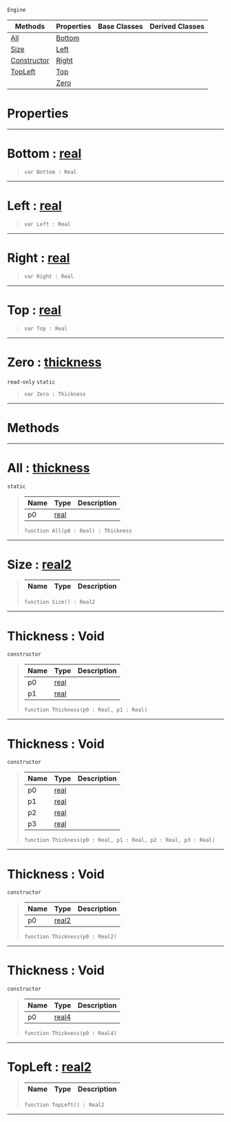 `Engine`

|Methods|Properties|Base Classes|Derived Classes|
|---|---|---|---|
|[ All](thickness.md#all-zilch-engine-document)|[ Bottom](thickness.md#bottom-zilch-engine-docum)| | |
|[ Size](thickness.md#size-zilch-engine-documen)|[ Left](thickness.md#left-zilch-engine-documen)| | |
|[ Constructor](thickness.md#thickness-void)|[ Right](thickness.md#right-zilch-engine-docume)| | |
|[ TopLeft](thickness.md#topleft-zilch-engine-docu)|[ Top](thickness.md#top-zilch-engine-document)| | |
| |[ Zero](thickness.md#zilch-zilch-engine-documen)| | |


 #  Properties


---  
 #  Bottom : [real](../nada_base_types/real.md)

> 
> ```TS:Nada
> var Bottom : Real


---  
 #  Left : [real](../nada_base_types/real.md)

> 
> ```TS:Nada
> var Left : Real


---  
 #  Right : [real](../nada_base_types/real.md)

> 
> ```TS:Nada
> var Right : Real


---  
 #  Top : [real](../nada_base_types/real.md)

> 
> ```TS:Nada
> var Top : Real


---  
 #  Zero : [thickness](thickness.md)

 `read-only` `static`

> 
> ```TS:Nada
> var Zero : Thickness


---  
 #  Methods


---  
 #  All : [thickness](thickness.md)

 `static`

> 
> |Name|Type|Description|
> |---|---|---|
> |p0|[real](../nada_base_types/real.md)| |
> ```TS:Nada
> function All(p0 : Real) : Thickness
> ``` 


---  
 #  Size : [real2](../nada_base_types/real2.md)

> 
> |Name|Type|Description|
> |---|---|---|
> ```TS:Nada
> function Size() : Real2
> ``` 


---  
 #  Thickness : Void

 `constructor`

> 
> |Name|Type|Description|
> |---|---|---|
> |p0|[real](../nada_base_types/real.md)| |
> |p1|[real](../nada_base_types/real.md)| |
> ```TS:Nada
> function Thickness(p0 : Real, p1 : Real)
> ``` 


---  
 #  Thickness : Void

 `constructor`

> 
> |Name|Type|Description|
> |---|---|---|
> |p0|[real](../nada_base_types/real.md)| |
> |p1|[real](../nada_base_types/real.md)| |
> |p2|[real](../nada_base_types/real.md)| |
> |p3|[real](../nada_base_types/real.md)| |
> ```TS:Nada
> function Thickness(p0 : Real, p1 : Real, p2 : Real, p3 : Real)
> ``` 


---  
 #  Thickness : Void

 `constructor`

> 
> |Name|Type|Description|
> |---|---|---|
> |p0|[real2](../nada_base_types/real2.md)| |
> ```TS:Nada
> function Thickness(p0 : Real2)
> ``` 


---  
 #  Thickness : Void

 `constructor`

> 
> |Name|Type|Description|
> |---|---|---|
> |p0|[real4](../nada_base_types/real4.md)| |
> ```TS:Nada
> function Thickness(p0 : Real4)
> ``` 


---  
 #  TopLeft : [real2](../nada_base_types/real2.md)

> 
> |Name|Type|Description|
> |---|---|---|
> ```TS:Nada
> function TopLeft() : Real2
> ``` 


---  
 

 